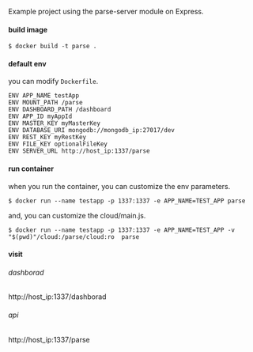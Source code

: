 Example project using the parse-server module on Express.

#### build image
 
```
$ docker build -t parse .
```

#### default env

you can modify `Dockerfile`.

```
ENV APP_NAME testApp
ENV MOUNT_PATH /parse
ENV DASHBOARD_PATH /dashboard
ENV APP_ID myAppId
ENV MASTER_KEY myMasterKey
ENV DATABASE_URI mongodb://mongodb_ip:27017/dev
ENV REST_KEY myRestKey
ENV FILE_KEY optionalFileKey
ENV SERVER_URL http://host_ip:1337/parse
```

#### run container

when you run the container, you can customize the env parameters.

```
$ docker run --name testapp -p 1337:1337 -e APP_NAME=TEST_APP parse
```

and, you can customize the cloud/main.js.

```
$ docker run --name testapp -p 1337:1337 -e APP_NAME=TEST_APP -v "$(pwd)"/cloud:/parse/cloud:ro  parse
```

#### visit

###### dashborad
http://host_ip:1337/dashborad

###### api

http://host_ip:1337/parse



